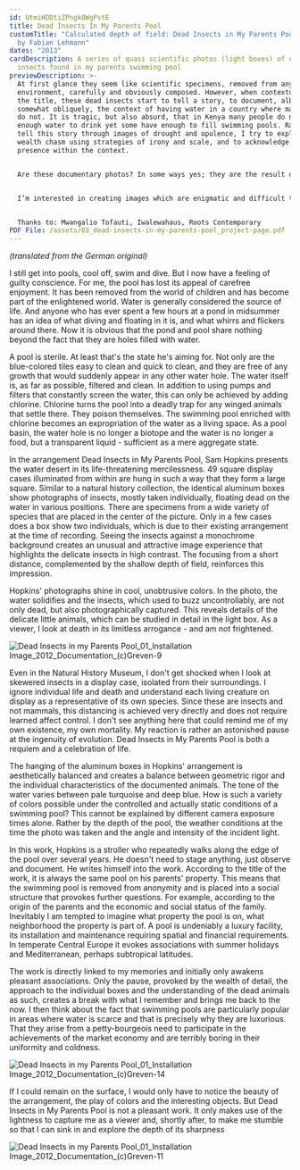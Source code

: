 ```yaml
---
id: UtmiHDDtiZPngkOWgPstE
title: Dead Insects In My Parents Pool
customTitle: "Calculated depth of field: Dead Insects in My Parents Pool (2013)
  by Fabian Lehmann"
dates: "2013"
cardDescription: A series of quasi scientific photos (light boxes) of dead
  insects found in my parents swimming pool
previewDescription: >-
  At first glance they seem like scientific specimens, removed from any obvious
  environment, carefully and obviously composed. However, when contextualised by
  the title, these dead insects start to tell a story, to document, albeit
  somewhat obliquely, the context of having water in a country where many people
  do not. It is tragic, but also absurd, that in Kenya many people do not have
  enough water to drink yet some have enough to fill swimming pools. Rather than
  tell this story through images of drought and opulence, I try to explore this
  wealth chasm using strategies of irony and scale, and to acknowledge my own
  presence within the context.


  Are these documentary photos? In some ways yes; they are the result of a careful observation of an environment and are images that document specific dimensions of that world. On the other hand, the relationship between these images and the context they refer to is certainly tangental. Without the title, what could be deduced from these pictures of dead insects? Yet, without a title, what could be deduced from an image of a drought-stricken country? Maybe it would simply further cement the received images that already exist in our collective imagination.


  I’m interested in creating images which are enigmatic and difficult to attribute one single meaning to, but which nonetheless address a specific, real and existing situation. To do this with expected and understandable images often seem to result in claustrophobic pictures that seem to restrict the viewers’ imaginative space. Working with ambiguous images which have a range of possible meanings can open up this process of how the image is received. Rather than directing viewers into one way of reading, the idea is to trigger a relationship with the photos in which stories and environments can be actively imagined.


  Thanks to: Mwangalio Tofauti, Iwalewahaus, Roots Contemporary
PDF File: /assets/03_dead-insects-in-my-parents-pool_project-page.pdf
---
```

*(translated from the German original)*

I still get into pools, cool off, swim and dive. But I now have a feeling of guilty conscience. For me, the pool has lost its appeal of carefree enjoyment. It has been removed from the world of children and has become part of the enlightened world. Water is generally considered the source of life. And anyone who has ever spent a few hours at a pond in midsummer has an idea of what diving and floating in it is, and what whirrs and flickers around there. Now it is obvious that the pond and pool share nothing beyond the fact that they are holes filled with water.

A pool is sterile. At least that's the state he's aiming for. Not only are the blue-colored tiles easy to clean and quick to clean, and they are free of any growth that would suddenly appear in any other water hole. The water itself is, as far as possible, filtered and clean. In addition to using pumps and filters that constantly screen the water, this can only be achieved by adding chlorine. Chlorine turns the pool into a deadly trap for any winged animals that settle there. They poison themselves. The swimming pool enriched with chlorine becomes an expropriation of the water as a living space. As a pool basin, the water hole is no longer a biotope and the water is no longer a food, but a transparent liquid - sufficient as a mere aggregate state.

In the arrangement Dead Insects in My Parents Pool, Sam Hopkins presents the water desert in its life-threatening mercilessness. 49 square display cases illuminated from within are hung in such a way that they form a large square. Similar to a natural history collection, the identical aluminum boxes show photographs of insects, mostly taken individually, floating dead on the water in various positions. There are specimens from a wide variety of species that are placed in the center of the picture. Only in a few cases does a box show two individuals, which is due to their existing arrangement at the time of recording. Seeing the insects against a monochrome background creates an unusual and attractive image experience that highlights the delicate insects in high contrast. The focusing from a short distance, complemented by the shallow depth of field, reinforces this impression.

Hopkins' photographs shine in cool, unobtrusive colors. In the photo, the water solidifies and the insects, which used to buzz uncontrollably, are not only dead, but also photographically captured. This reveals details of the delicate little animals, which can be studied in detail in the light box. As a viewer, I look at death in its limitless arrogance - and am not frightened. 

![](/assets/dead-insects-in-my-parents-pool_01_installation-image_2012_documentation_-c-greven-9.jpg "Dead Insects in my Parents Pool_01_Installation Image_2012_Documentation_(c)Greven-9")

Even in the Natural History Museum, I don't get shocked when I look at skewered insects in a display case, isolated from their surroundings. I ignore individual life and death and understand each living creature on display as a representative of its own species. Since these are insects and not mammals, this distancing is achieved very directly and does not require learned affect control. I don't see anything here that could remind me of my own existence, my own mortality. My reaction is rather an astonished pause at the ingenuity of evolution. Dead Insects in My Parents Pool is both a requiem and a celebration of life.

The hanging of the aluminum boxes in Hopkins' arrangement is aesthetically balanced and creates a balance between geometric rigor and the individual characteristics of the documented animals. The tone of the water varies between pale turquoise and deep blue. How is such a variety of colors possible under the controlled and actually static conditions of a swimming pool? This cannot be explained by different camera exposure times alone. Rather by the depth of the pool, the weather conditions at the time the photo was taken and the angle and intensity of the incident light.

In this work, Hopkins is a stroller who repeatedly walks along the edge of the pool over several years. He doesn't need to stage anything, just observe and document. He writes himself into the work. According to the title of the work, it is always the same pool on his parents' property. This means that the swimming pool is removed from anonymity and is placed into a social structure that provokes further questions. For example, according to the origin of the parents and the economic and social status of the family. Inevitably I am tempted to imagine what property the pool is on, what neighborhood the property is part of. A pool is undeniably a luxury facility, its installation and maintenance requiring spatial and financial requirements. In temperate Central Europe it evokes associations with summer holidays and Mediterranean, perhaps subtropical latitudes.

The work is directly linked to my memories and initially only awakens pleasant associations. Only the pause, provoked by the wealth of detail, the approach to the individual boxes and the understanding of the dead animals as such, creates a break with what I remember and brings me back to the now. I then think about the fact that swimming pools are particularly popular in areas where water is scarce and that is precisely why they are luxurious. That they arise from a petty-bourgeois need to participate in the achievements of the market economy and are terribly boring in their uniformity and coldness.

![](/assets/dead-insects-in-my-parents-pool_01_installation-image_2012_documentation_-c-greven-14.jpg "Dead Insects in my Parents Pool_01_Installation Image_2012_Documentation_(c)Greven-14")

If I could remain on the surface, I would only have to notice the beauty of the arrangement, the play of colors and the interesting objects. But Dead Insects in My Parents Pool is not a pleasant work. It only makes use of the lightness to capture me as a viewer and, shortly after, to make me stumble so that I can sink in and explore the depth of its sharpness

![](/assets/dead-insects-in-my-parents-pool_01_installation-image_2012_documentation_-c-greven-11.jpg "Dead Insects in my Parents Pool_01_Installation Image_2012_Documentation_(c)Greven-11")
